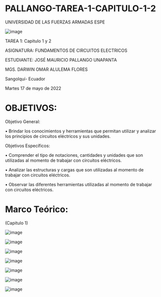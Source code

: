 # PALLANGO-TAREA-1-CAPITULO-1-2

UNIVERSIDAD DE LAS FUERZAS ARMADAS ESPE



![image](https://user-images.githubusercontent.com/105695077/169195292-caeb0d12-8f66-4f08-bb58-2efffc44ccf5.png)




TAREA 1: Capitulo 1 y 2 



ASIGNATURA: FUNDAMENTOS DE CIRCUITOS ELECTRICOS

ESTUDIANTE: JOSÉ MAURICIO PALLANGO UNAPANTA

MGS. DARWIN OMAR ALULEMA FLORES

Sangolquí- Ecuador

Martes 17 de mayo de 2022 
        
# OBJETIVOS:

Objetivo General:

•	Brindar los conocimientos y herramientas que permitan utilizar y analizar los principios de circuitos eléctricos y sus unidades.

Objetivos Específicos:

•	Comprender el tipo de notaciones, cantidades y unidades que son utilizadas al momento de  trabajar con circuitos eléctricos.

•	Analizar las estructuras y cargas que son utilizadas al momento de trabajar con circuitos eléctricos.

•	Observar las diferentes herramientas utilizadas al momento de trabajar con circuitos eléctricos.

# Marco Teórico: 

(Capitulo 1) 

![image](https://user-images.githubusercontent.com/105695077/169201705-8c4e6c2a-500f-4e44-90f7-20b9184b55a5.png)

![image](https://user-images.githubusercontent.com/105695077/169201976-fe2dab1a-8132-405d-8b6a-fefafdb390f2.png)

![image](https://user-images.githubusercontent.com/105695077/169202039-1fb12d8b-0c56-4a99-a521-c4781b69e844.png)

![image](https://user-images.githubusercontent.com/105695077/169202142-9e4b4770-916c-4980-aba2-8844c7fd4129.png)

![image](https://user-images.githubusercontent.com/105695077/169202177-b95fa3e0-63d5-4fdf-b002-15a1769d018e.png)

![image](https://user-images.githubusercontent.com/105695077/169203338-83fcf545-84fb-49fc-af9b-072ad63f0990.png)

![image](https://user-images.githubusercontent.com/105695077/169203605-e2d967b3-0b68-4ebe-8a73-b7b1ad3bd22a.png)





